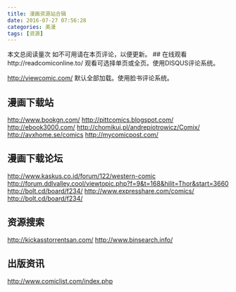 ```yaml
---
title: 漫画资源站合辑
date: 2016-07-27 07:56:28
categories: 美漫
tags: [资源]
---
```


<span id="busuanzi_container_page_pv">
  本文总阅读量<span id="busuanzi_value_page_pv"></span>次
</span>
如不可用请在本页评论，以便更新。
<!-- more -->
## 在线观看
http://readcomiconline.to/
观看可选择单页或全页。使用DISQUS评论系统。

http://viewcomic.com/
默认全部加载。使用脸书评论系统。

## 漫画下载站
http://www.bookgn.com/
http://pittcomics.blogspot.com/
http://ebook3000.com/
http://chomikuj.pl/andrepiotrowicz/Comix/
http://avxhome.se/comics
http://mycomicpost.com/

## 漫画下载论坛
http://www.kaskus.co.id/forum/122/western-comic
http://forum.ddlvalley.cool/viewtopic.php?f=9&t=168&hilit=Thor&start=3660
http://bolt.cd/board/f234/
http://www.expresshare.com/comics/
http://bolt.cd/board/f234/

## 资源搜索
http://kickasstorrentsan.com/
http://www.binsearch.info/

## 出版资讯
http://www.comiclist.com/index.php